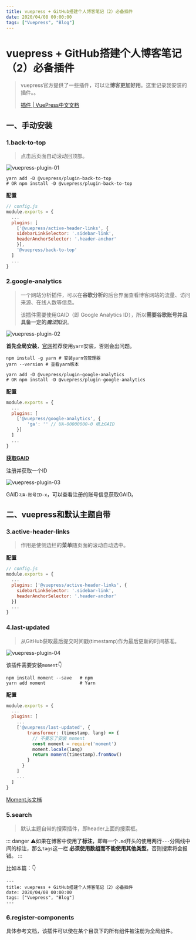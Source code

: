 ```yaml
---
title: vuepress + GitHub搭建个人博客笔记（2）必备插件
date: 2020/04/08 00:00:00
tags: ["Vuepress", "Blog"]
---
```

# vuepress + GitHub搭建个人博客笔记（2）必备插件

<ClientOnly>
  <display-bar :displayData="$frontmatter"></display-bar>
</ClientOnly>

> vuepress官方提供了一些插件，可以让**博客更加好用**。这里记录我安装的插件。。
>
> [插件 | VuePress中文文档](https://www.vuepress.cn/plugin/)

## 一、手动安装

### 1.back-to-top

> 点击后页面自动滚动回顶部。

![vuepress-plugin-01](/images/other/vuepress-plugin-01.png)

```shell
yarn add -D @vuepress/plugin-back-to-top
# OR npm install -D @vuepress/plugin-back-to-top
```

**配置**

```js {9}
// config.js
module.exports = {
  ...
  plugins: [
    ['@vuepress/active-header-links', {
    sidebarLinkSelector: '.sidebar-link',
    headerAnchorSelector: '.header-anchor'
  	}],
    '@vuepress/back-to-top'
  ]
  ...
}
```

### 2.google-analytics

> 一个网站分析插件，可以在**谷歌分析**的后台界面查看博客网站的流量、访问来源、在线人数等信息。
>
> 该插件需要使用GAID（即 Google Analytics ID），所以**需要谷歌账号并且具备一定的*魔法*知识**。

![vuepress-plugin-02](/images/other/vuepress-plugin-02.png)

**首先全局安装**，[官网](https://www.vuepress.cn/plugin/official/plugin-google-analytics.html#安装)推荐使用`yarn`安装，否则会出问题。

```shell
npm install -g yarn # 安装yarn包管理器
yarn --version # 查看yarn版本

yarn add -D @vuepress/plugin-google-analytics
# OR npm install -D @vuepress/plugin-google-analytics
```

**配置**

```js
module.exports = {
  ...
  plugins: [
    ['@vuepress/google-analytics', {
        'ga': '' // UA-00000000-0 填上GAID
    }]
  ]
  ...
}
```

**[获取GAID]( https://analytics.google.com)**

注册并获取一个ID

![vuepress-plugin-03](/images/other/vuepress-plugin-03.png)

GAID:`UA-账号ID-x`，可以查看注册的账号信息获取GAID。

## 二、vuepress和默认主题自带

### 3.active-header-links

> 作用是使侧边栏的**菜单**随页面的滚动自动选中。

**配置**

```js
// config.js
module.exports = {
  ...
  plugins: ['@vuepress/active-header-links', {
    sidebarLinkSelector: '.sidebar-link',
    headerAnchorSelector: '.header-anchor'
  }]
  ...
}
```

### 4.last-updated

> 从GitHub获取最后提交时间戳(timestamp)作为最后更新的时间基准。

![vuepress-plugin-04](/images/other/vuepress-plugin-04.png)

该插件需要安装`moment`👇

```shell
npm install moment --save   # npm
yarn add moment             # Yarn
```

**配置**

```js
module.exports = {
  ...
  plugins: [
    ...
    ['@vuepress/last-updated', {
        transformer: (timestamp, lang) => {
          // 不要忘了安装 moment
          const moment = require('moment')
          moment.locale(lang)
          return moment(timestamp).fromNow()
        }
      }
    ]
    ...
  ]
}
```

[Moment.js文档](http://momentjs.cn/)

### 5.search

> 默认主题自带的搜索插件，即header上面的搜索框。

::: danger
⚠️如果在博客中使用了**标注**，即每一个`.md`开头的使用两行`---`分隔线中间的标注，那么`tags`这一栏
**必须使用数组而不能使用其他类型**，否则搜索将会报错。
:::

比如本篇：👇

``` {4}
---
title: vuepress + GitHub搭建个人博客笔记（2）必备插件
date: 2020/04/08 00:00:00
tags: ["Vuepress", "Blog"]
---
```

### 6.register-components

具体参考文档，该插件可以使在某个目录下的所有组件被注册为全局组件。

